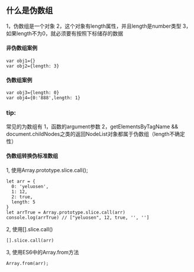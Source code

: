 ## 什么是伪数组
1，伪数组是一个对象
2，这个对象有length属性，并且length是number类型
3，如果length不为0，就必须要有按照下标储存的数据
#### 非伪数组案例
~~~
var obj1={}
var obj2={length: 3}
~~~
#### 伪数组案例
~~~
var obj3={length: 0}
var obj4={0:'888',length: 1}
~~~
### tip:
常见的为数组有
1，函数的argument参数
2，getElementsByTagName && document.childNodes之类的返回NodeList对象都属于伪数组（length不确定性）
#### 伪数组转换伪标准数组
1, 使用Array.prototype.slice.call();
~~~
let arr = {
  0: 'yeluosen',
  1: 12,
  2: true,
  length: 5
}
let arrTrue = Array.prototype.slice.call(arr)
console.log(arrTrue) // ["yeluosen", 12, true, '', '']
~~~
2, 使用[].slice.call()
~~~
[].slice.call(arr)
~~~
3, 使用ES6中的Array.from方法
~~~
Array.from(arr);
~~~
